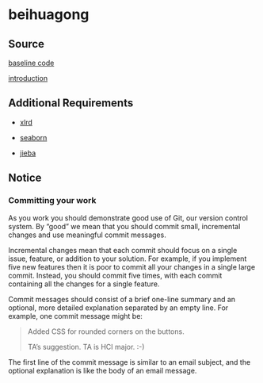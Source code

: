 # beihuagong
## Source
[baseline code](https://tianchi.aliyun.com/notebook-ai/detail?spm=5176.23888204.J_5507335000.2.4adf3920ebg6LA&postId=254984)

[introduction](https://cn.aliyun.com/page-source/tianchi/promotion/handsonailab_buct?from_alibabacloud=)

## Additional Requirements
* [xlrd](https://www.geeksforgeeks.org/how-to-install-xlrd-in-python-in-windows/)

* [seaborn](https://seaborn.pydata.org/installing.html)

* [jieba](https://anaconda.org/conda-forge/jieba)

## Notice
### Committing your work
As you work you should demonstrate good use of Git, our version control system. By “good” we mean that you should commit small, incremental changes and use meaningful commit messages.

Incremental changes mean that each commit should focus on a single issue, feature, or addition to your solution. For example, if you implement five new features then it is poor to commit all your changes in a single large commit. Instead, you should commit five times, with each commit containing all the changes for a single feature.

Commit messages should consist of a brief one-line summary and an optional, more detailed explanation separated by an empty line. For example, one commit message might be:

>Added CSS for rounded corners on the buttons.
>
>
>TA’s suggestion. TA is HCI major. :-)

The first line of the commit message is similar to an email subject, and the optional explanation is like the body of an email message.